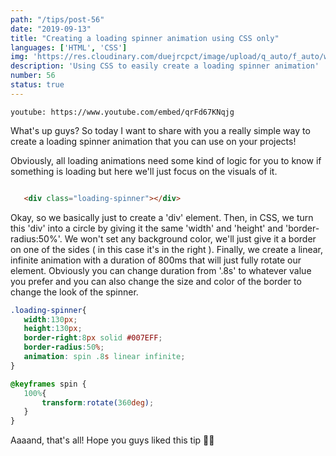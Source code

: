 ```yaml
---
path: "/tips/post-56"
date: "2019-09-13"
title: "Creating a loading spinner animation using CSS only"
languages: ['HTML', 'CSS']
img: 'https://res.cloudinary.com/duejrcpct/image/upload/q_auto/f_auto/w_1000/v1586884352/tips/56-1_ripmaq.png'
description: 'Using CSS to easily create a loading spinner animation'
number: 56
status: true
---
```


`youtube: https://www.youtube.com/embed/qrFd67KNqjg`

What's up guys? So today I want to share with you a really simple way to create a loading spinner animation that you can use on your projects!

Obviously, all loading animations need some kind of logic for you to know if something is loading but here we'll just focus on the visuals of it.

 ```html

    <div class="loading-spinner"></div>

 ```

Okay, so we basically just to create a 'div' element. Then, in CSS, we turn this 'div' into a circle by giving it the same 'width' and 'height' and 'border-radius:50%'. We won't set any background color, we'll just give it a border on one of the sides ( in this case it's in the right ). Finally, we create a linear, infinite animation with a duration of 800ms that will just fully rotate our element. Obviously you can change duration from '.8s' to whatever value you prefer and you can also change the size and color of the border to change the look of the spinner.

 ```css
.loading-spinner{
    width:130px;
    height:130px;
    border-right:8px solid #007EFF;
    border-radius:50%;
    animation: spin .8s linear infinite;
}

@keyframes spin {
    100%{
        transform:rotate(360deg);
    }
}
 ```

Aaaand, that's all! Hope you guys liked this tip 🤘🔥